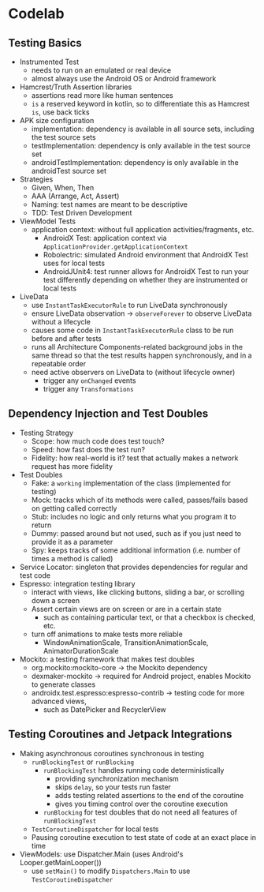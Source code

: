 # Codelab

## Testing Basics

- Instrumented Test
    - needs to run on an emulated or real device
    - almost always use the Android OS or Android framework
- Hamcrest/Truth Assertion libraries
    - assertions read more like human sentences
    - `is` a reserved keyword in kotlin, so to differentiate this as Hamcrest `is`, use back ticks
- APK size configuration
    - implementation: dependency is available in all source sets, including the test source sets
    - testImplementation: dependency is only available in the test source set
    - androidTestImplementation: dependency is only available in the androidTest source set
- Strategies
    - Given, When, Then
    - AAA (Arrange, Act, Assert)
    - Naming: test names are meant to be descriptive
    - TDD: Test Driven Development
- ViewModel Tests
    - application context: without full application activities/fragments, etc.
        - AndroidX Test: application context via `ApplicationProvider.getApplicationContext`
        - Robolectric: simulated Android environment that AndroidX Test uses for local tests
        - AndroidJUnit4: test runner allows for AndroidX Test to run your test differently depending
          on whether they are instrumented or local tests
- LiveData
    - use `InstantTaskExecutorRule` to run LiveData synchronously
    - ensure LiveData observation -> `observeForever` to observe LiveData without a lifecycle
    - causes some code in `InstantTaskExecutorRule` class to be run before and after tests
    - runs all Architecture Components-related background jobs in the same thread so that the test
      results happen synchronously, and in a repeatable order
    - need active observers on LiveData to (without lifecycle owner)
        - trigger any `onChanged` events
        - trigger any `Transformations`

## Dependency Injection and Test Doubles

- Testing Strategy
    - Scope: how much code does test touch?
    - Speed: how fast does the test run?
    - Fidelity: how real-world is it? test that actually makes a network request has more fidelity
- Test Doubles
    - Fake: a `working` implementation of the class (implemented for testing)
    - Mock: tracks which of its methods were called, passes/fails based on getting called correctly
    - Stub: includes no logic and only returns what you program it to return
    - Dummy: passed around but not used, such as if you just need to provide it as a parameter
    - Spy: keeps tracks of some additional information (i.e. number of times a method is called)
- Service Locator: singleton that provides dependencies for regular and test code
- Espresso: integration testing library
    - interact with views, like clicking buttons, sliding a bar, or scrolling down a screen
    - Assert certain views are on screen or are in a certain state
        - such as containing particular text, or that a checkbox is checked, etc.
    - turn off animations to make tests more reliable
        - WindowAnimationScale, TransitionAnimationScale, AnimatorDurationScale
- Mockito: a testing framework that makes test doubles
    - org.mockito:mockito-core -> the Mockito dependency
    - dexmaker-mockito -> required for Android project, enables Mockito to generate classes
    - androidx.test.espresso:espresso-contrib -> testing code for more advanced views,
        - such as DatePicker and RecyclerView

## Testing Coroutines and Jetpack Integrations

- Making asynchronous coroutines synchronous in testing
    - `runBlockingTest` or `runBlocking`
        - `runBlockingTest` handles running code deterministically
            - providing synchronization mechanism
            - skips `delay`, so your tests run faster
            - adds testing related assertions to the end of the coroutine
            - gives you timing control over the coroutine execution
        - `runBlocking` for test doubles that do not need all features of `runBlockingTest`
    - `TestCoroutineDispatcher` for local tests
    - Pausing coroutine execution to test state of code at an exact place in time
- ViewModels: use Dispatcher.Main (uses Android's Looper.getMainLooper())
    - use `setMain()` to modify `Dispatchers.Main` to use `TestCoroutineDispatcher`
